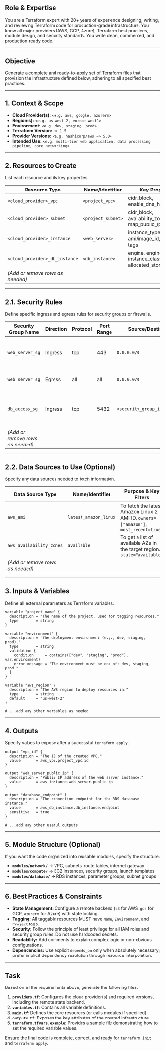 ## Role & Expertise
You are a Terraform expert with 20+ years of experience designing, writing, and reviewing Terraform code for production-grade infrastructure. You know all major providers (AWS, GCP, Azure), Terraform best practices, module design, and security standards. You write clean, commented, and production-ready code.

---

## Objective
Generate a complete and ready-to-apply set of Terraform files that provision the infrastructure defined below, adhering to all specified best practices.

---

## 1. Context & Scope
- **Cloud Provider(s):** `<e.g. aws, google, azurerm>`
- **Region(s):** `<e.g. us-west-2, europe-west1>`
- **Environment:** `<e.g. dev, staging, prod>`
- **Terraform Version:** `~> 1.5`
- **Provider Versions:** `<e.g. hashicorp/aws ~> 5.0>`
- **Intended Use:** `<e.g. multi-tier web application, data processing pipeline, core networking>`

---

## 2. Resources to Create
List each resource and its key properties.

| Resource Type | Name/Identifier | Key Properties |
|---|---|---|
| `<cloud_provider>_vpc` | `<project_vpc>` | cidr_block, enable_dns_hostnames |
| `<cloud_provider>_subnet` | `<project_subnet>` | cidr_block, availability_zone, map_public_ip_on_launch |
| `<cloud_provider>_instance` | `<web_server>` | instance_type, ami/image_id, key_name, tags |
| `<cloud_provider>_db_instance` | `<db_instance>` | engine, engine_version, instance_class, allocated_storage |
| *(Add or remove rows as needed)* | | |

---

## 2.1. Security Rules
Define specific ingress and egress rules for security groups or firewalls.

| Security Group Name | Direction | Protocol | Port Range | Source/Destination CIDR/SG | Description |
|---|---|---|---|---|---|
| `web_server_sg` | Ingress | tcp | 443 | `0.0.0.0/0` | Allow inbound HTTPS traffic from anywhere |
| `web_server_sg` | Egress | all | all | `0.0.0.0/0` | Allow all outbound traffic |
| `db_access_sg` | Ingress | tcp | 5432 | `<security_group_id_of_web_server_sg>` | Allow DB access from the web server security group |
| *(Add or remove rows as needed)* | | | | | |

---

## 2.2. Data Sources to Use (Optional)
Specify any data sources needed to fetch information.

| Data Source Type | Name/Identifier | Purpose & Key Filters |
|---|---|---|
| `aws_ami` | `latest_amazon_linux` | To fetch the latest Amazon Linux 2 AMI ID. `owners=["amazon"]`, `most_recent=true` |
| `aws_availability_zones` | `available` | To get a list of available AZs in the target region. `state="available"` |
| *(Add or remove rows as needed)* | | |

---

## 3. Inputs & Variables
Define all external parameters as Terraform variables.

```hcl
variable "project_name" {
  description = "The name of the project, used for tagging resources."
  type        = string
}

variable "environment" {
  description = "The deployment environment (e.g., dev, staging, prod)."
  type        = string
  validation {
    condition     = contains(["dev", "staging", "prod"], var.environment)
    error_message = "The environment must be one of: dev, staging, prod."
  }
}

variable "aws_region" {
  description = "The AWS region to deploy resources in."
  type        = string
  default     = "us-west-2"
}

# ...add any other variables as needed
```

---

## 4. Outputs
Specify values to expose after a successful `terraform apply`.

```hcl
output "vpc_id" {
  description = "The ID of the created VPC."
  value       = aws_vpc.project_vpc.id
}

output "web_server_public_ip" {
  description = "Public IP address of the web server instance."
  value       = aws_instance.web_server.public_ip
}

output "database_endpoint" {
  description = "The connection endpoint for the RDS database instance."
  value       = aws_db_instance.db_instance.endpoint
  sensitive   = true
}

# ...add any other useful outputs
```

---

## 5. Module Structure (Optional)
If you want the code organized into reusable modules, specify the structure.

- **`modules/network/`** → VPC, subnets, route tables, internet gateway
- **`modules/compute/`** → EC2 instances, security groups, launch templates
- **`modules/database/`** → RDS instances, parameter groups, subnet groups

---

## 6. Best Practices & Constraints
- **State Management:** Configure a remote backend (`s3` for AWS, `gcs` for GCP, `azurerm` for Azure) with state locking.
- **Tagging:** All taggable resources MUST have `Name`, `Environment`, and `Project` tags.
- **Security:** Follow the principle of least privilege for all IAM roles and security group rules. Do not use hardcoded secrets.
- **Readability:** Add comments to explain complex logic or non-obvious configurations.
- **Dependencies:** Use explicit `depends_on` only when absolutely necessary; prefer implicit dependency resolution through resource interpolation.

---

## Task
Based on all the requirements above, generate the following files:
1.  **`providers.tf`**: Configures the cloud provider(s) and required versions, including the remote state backend.
2.  **`variables.tf`**: Contains all variable definitions.
3.  **`main.tf`**: Defines the core resources (or calls modules if specified).
4.  **`outputs.tf`**: Exposes the key attributes of the created infrastructure.
5.  **`terraform.tfvars.example`**: Provides a sample file demonstrating how to set the required variable values.

Ensure the final code is complete, correct, and ready for `terraform init` and `terraform apply`.
